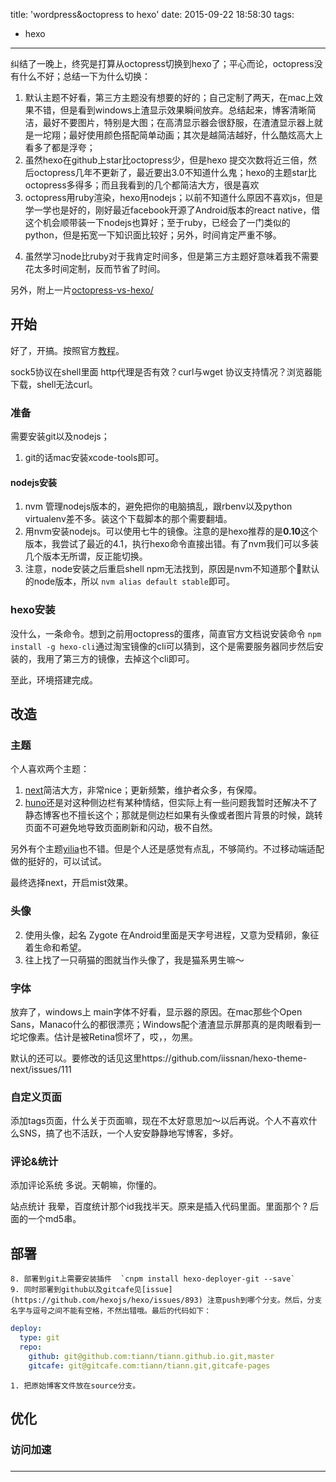 title: 'wordpress&octopress to hexo'
date: 2015-09-22 18:58:30
tags: 
- hexo 
---
纠结了一晚上，终究是打算从octopress切换到hexo了；平心而论，octopress没有什么不好；总结一下为什么切换：

1. 默认主题不好看，第三方主题没有想要的好的；自己定制了两天，在mac上效果不错，但是看到windows上渣显示效果瞬间放弃。总结起来，博客清晰简洁，最好不要图片，特别是大图；在高清显示器会很舒服，在渣渣显示器上就是一坨翔；最好使用颜色搭配简单动画；其次是越简洁越好，什么酷炫高大上看多了都是浮夸；
2. 虽然hexo在github上star比octopress少，但是hexo 提交次数将近三倍，然后octopress几年不更新了，最近要出3.0不知道什么鬼；hexo的主题star比octopress多得多；而且我看到的几个都简洁大方，很是喜欢
3. octopress用ruby渲染，hexo用nodejs；以前不知道什么原因不喜欢js，但是学一学也是好的，刚好最近facebook开源了Android版本的react native，借这个机会顺带装一下nodejs也算好；至于ruby，已经会了一门类似的python，但是拓宽一下知识面比较好；另外，时间肯定严重不够。

<!--more-->
4. 虽然学习node比ruby对于我肯定时间多，但是第三方主题好意味着我不需要花太多时间定制，反而节省了时间。

另外，附上一片[octopress-vs-hexo/](http://www.techelex.org/octopress-vs-hexo/)

## 开始
好了，开搞。按照官方[教程](https://hexo.io/zh-cn/docs/)。

sock5协议在shell里面 http代理是否有效？curl与wget 协议支持情况？浏览器能下载，shell无法curl。

### 准备
需要安装git以及nodejs；
1. git的话mac安装xcode-tools即可。

#### nodejs安装
1. nvm 管理nodejs版本的，避免把你的电脑搞乱，跟rbenv以及python virtualenv差不多。装这个下载脚本的那个需要翻墙。
2. 用nvm安装nodejs。可以使用七牛的镜像。注意的是hexo推荐的是**0.10**这个版本，我尝试了最近的4.1，执行hexo命令直接出错。有了nvm我们可以多装几个版本无所谓，反正能切换。
3. 注意，node安装之后重启shell  npm无法找到，原因是nvm不知道那个💺默认的node版本，所以  `nvm alias default stable`即可。

### hexo安装
没什么，一条命令。想到之前用octopress的蛋疼，简直官方文档说安装命令 `npm install -g hexo-cli`通过淘宝镜像的cli可以猜到，这个是需要服务器同步然后安装的，我用了第三方的镜像，去掉这个cli即可。

至此，环境搭建完成。

## 改造

### 主题
个人喜欢两个主题：
1. [next](https://github.com/iissnan/hexo-theme-next)简洁大方，非常nice；更新频繁，维护者众多，有保障。
2. [huno](https://github.com/someus/huno)还是对这种侧边栏有某种情结，但实际上有一些问题我暂时还解决不了静态博客也不擅长这个；那就是侧边栏如果有头像或者图片背景的时候，跳转页面不可避免地导致页面刷新和闪动，极不自然。

另外有个主题[yilia](https://github.com/litten/hexo-theme-yilia)也不错。但是个人还是感觉有点乱，不够简约。不过移动端适配做的挺好的，可以试试。

最终选择next，开启mist效果。

### 头像
2. 使用头像，起名  Zygote 在Android里面是天字号进程，又意为受精卵，象征着生命和希望。
3. 往上找了一只萌猫的图就当作头像了，我是猫系男生嘛～

### 字体
放弃了，windows上 main字体不好看，显示器的原因。在mac那些个Open Sans，Manaco什么的都很漂亮；Windows配个渣渣显示屏那真的是肉眼看到一坨坨像素。估计是被Retina惯坏了，哎，，勿黑。

默认的还可以。要修改的话见这里https://github.com/iissnan/hexo-theme-next/issues/111

### 自定义页面
添加tags页面，什么关于页面嘛，现在不太好意思加～以后再说。个人不喜欢什么SNS，搞了也不活跃，一个人安安静静地写博客，多好。

### 评论&统计
添加评论系统 多说。天朝嘛，你懂的。

站点统计  我晕，百度统计那个id我找半天。原来是插入代码里面。里面那个 ?  后面的一个md5串。

## 部署
    8. 部署到git上需要安装插件  `cnpm install hexo-deployer-git --save`
    9. 同时部署到github以及gitcafe见[issue](https://github.com/hexojs/hexo/issues/893) 注意push到哪个分支。然后，分支名字与逗号之间不能有空格，不然出错哦。最后的代码如下：
```yaml
deploy:
  type: git
  repo:
    github: git@github.com:tiann/tiann.github.io.git,master
    gitcafe: git@gitcafe.com:tiann/tiann.git,gitcafe-pages
```
    1. 把原始博客文件放在source分支。

## 优化
### 访问加速
### 
---


